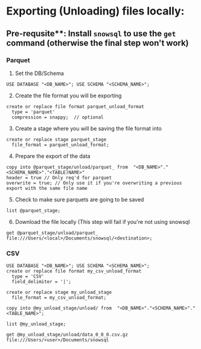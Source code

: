 # Exporting (Unloading) files locally:

## Pre-requsite**: Install `snowsql` to use the `get` command (otherwise the final step won't work)

### Parquet
1) Set the DB/Schema

```USE DATABASE "<DB_NAME>"; USE SCHEMA "<SCHEMA_NAME>";```

2) Create the file format you will be exporting
```
create or replace file format parquet_unload_format
  type = 'parquet'
  compression = snappy;  // optional
```

3) Create a stage where you will be saving the file format into

```  
create or replace stage parquet_stage
  file_format = parquet_unload_format;
```

4) Prepare the export of the data 

```
copy into @parquet_stage/unload/parquet_ from  "<DB_NAME>"."<SCHEMA_NAME>"."<TABLE)NAME>"
header = true // Only req'd for parquet
overwrite = true; // Only use it if you're overwriting a previous export with the same file name
```

5) Check to make sure parquets are going to be saved
```
list @parquet_stage;
```

6) Download the file locally (This step will fail if you're not using snowsql

```
get @parquet_stage/unload/parquet_ file:///Users/<local>/Documents/snowsql/<destination>;
```

### CSV

```
USE DATABASE "<DB_NAME>"; USE SCHEMA "<SCHEMA_NAME>";
create or replace file format my_csv_unload_format
  type = 'CSV'
  field_delimiter = '|';
  
create or replace stage my_unload_stage
  file_format = my_csv_unload_format;

copy into @my_unload_stage/unload/ from  "<DB_NAME>"."<SCHEMA_NAME>"."<TABLE_NAME>";

list @my_unload_stage;

get @my_unload_stage/unload/data_0_0_0.csv.gz file:///Users/<user>/Documents/snowsql
```
